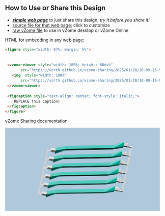 
## How to Use or Share this Design

 - [***simple web page***](<https://vorth.github.io/vzome-sharing/2025/01/28/16-09-15-947Z-6-BG1-Struts-for-SLS-Printing/>) to just share this design; *try it before you share it!*
 - [source file for that web page](<https://github.com/vorth/vzome-sharing/edit/main/2025/01/28/16-09-15-947Z-6-BG1-Struts-for-SLS-Printing/index.md>); click to customize
 - [raw vZome file](<https://raw.githubusercontent.com/vorth/vzome-sharing/main/2025/01/28/16-09-15-947Z-6-BG1-Struts-for-SLS-Printing/6-BG1-Struts-for-SLS-Printing.vZome>) to use in vZome desktop or vZome Online
 
 HTML for embedding in any web page:
 ```html
<figure style="width: 87%; margin: 5%">
  
  
  <vzome-viewer style="width: 100%; height: 60dvh" 
        src="https://vorth.github.io/vzome-sharing/2025/01/28/16-09-15-947Z-6-BG1-Struts-for-SLS-Printing/6-BG1-Struts-for-SLS-Printing.vZome" >
    <img  style="width: 100%"
        src="https://vorth.github.io/vzome-sharing/2025/01/28/16-09-15-947Z-6-BG1-Struts-for-SLS-Printing/6-BG1-Struts-for-SLS-Printing.png" >
  </vzome-viewer>

  <figcaption style="text-align: center; font-style: italic;">
     REPLACE this caption!
  </figcaption>
</figure>

 ```

[vZome Sharing documentation](https://vzome.github.io/vzome/sharing.html#how-it-works)

![Image](<6-BG1-Struts-for-SLS-Printing.png>)

